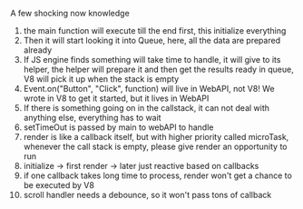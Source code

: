 A few shocking now knowledge

1. the main function will execute till the end first, this initialize everything
2. Then it will start looking it into Queue, here, all the data are prepared already
3. If JS engine finds something will take time to handle, it will give to its helper, the helper will prepare it and then get the results ready in queue, V8 will pick it up when the stack is empty
4. Event.on("Button", "Click", function) will live in WebAPI, not V8! We wrote in V8 to get it started, but it lives in WebAPI
5. If there is something going on in the callstack, it can not deal with anything else, everything has to wait
6. setTimeOut is passed by main to webAPI to handle
7. render is like a callback itself, but with higher priority called microTask, whenever the call stack is empty, please give render an opportunity to run
8. initialize -> first render -> later just reactive based on callbacks
9. if one callback takes long time to process, render won't get a chance to be executed by V8
10. scroll handler needs a debounce, so it won't pass tons of callback 

